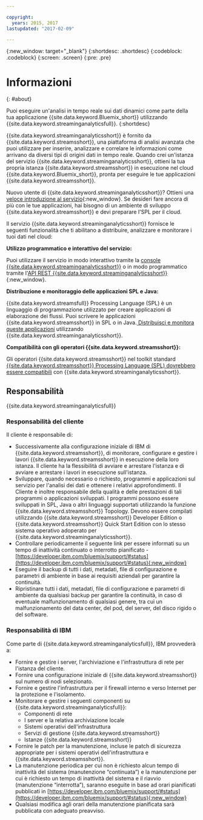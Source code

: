 ```yaml
---

copyright:
  years: 2015, 2017
lastupdated: "2017-02-09"

---
```


<!-- Attribute definitions --> 
{:new_window: target="_blank"}
{:shortdesc: .shortdesc}
{:codeblock: .codeblock}
{:screen: .screen}
{:pre: .pre}

# Informazioni
{: #about}

Puoi eseguire un'analisi in tempo reale sui dati dinamici come parte della tua applicazione {{site.data.keyword.Bluemix_short}} utilizzando
			{{site.data.keyword.streaminganalyticsfull}}. 
{:shortdesc}

{{site.data.keyword.streaminganalyticsshort}} è fornito da
{{site.data.keyword.streamsshort}}, una piattaforma di analisi avanzata
che puoi utilizzare per inserire, analizzare e correlare le informazioni come arrivano da diversi tipi
di origini dati in tempo reale. Quando crei un'istanza del servizio {{site.data.keyword.streaminganalyticsshort}},
ottieni la tua propria istanza {{site.data.keyword.streamsshort}} in esecuzione nel cloud
{{site.data.keyword.Bluemix_short}}, pronta per eseguire le tue applicazioni
{{site.data.keyword.streamsshort}}.

Nuovo utente di {{site.data.keyword.streaminganalyticsshort}}? Ottieni una [veloce introduzione al servizio](https://developer.ibm.com/streamsdev/docs/streaming-analytics-now-available-bluemix-2/){:new_window}. Se desideri fare ancora di più con le tue applicazioni, hai bisogno di un ambiente di sviluppo {{site.data.keyword.streamsshort}} e devi preparare l'SPL per il cloud.

Il servizio {{site.data.keyword.streaminganalyticsshort}}
fornisce le seguenti funzionalità che ti abilitano a distribuire, analizzare e monitorare i tuoi dati
nel cloud:

**Utilizzo programmatico e interattivo del servizio:**

Puoi utilizzare il servizio in modo interattivo tramite la [console {{site.data.keyword.streaminganalyticsshort}}](/docs/services/StreamingAnalytics/c_streams_console.html) o in modo programmatico tramite l'[API REST {{site.data.keyword.streaminganalyticsshort}}](https://console.ng.bluemix.net/apidocs/220){:new_window}.

**Distribuzione e monitoraggio delle applicazioni SPL e Java:**

{{site.data.keyword.streamsfull}} Processing Language (SPL) è un linguaggio di programmazione utilizzato per creare applicazioni di elaborazione dei flussi. Puoi scrivere le applicazioni {{site.data.keyword.streamsshort}} in SPL o in Java.[ Distribuisci e monitora queste applicazioni](/docs/services/StreamingAnalytics/t_deploytocloud.html) utilizzando {{site.data.keyword.streaminganalyticsshort}}. 

**Compatibilità con gli operatori {{site.data.keyword.streamsshort}}:**

Gli operatori {{site.data.keyword.streamsshort}} nel toolkit standard [{{site.data.keyword.streamsshort}} Processing Language (SPL) dovrebbero essere compatibili](/docs/services/StreamingAnalytics/c_beta_adapters.html) con {{site.data.keyword.streaminganalyticsshort}}.

## Responsabilità
{{site.data.keyword.streaminganalyticsfull}}

### Responsabilità del cliente

Il cliente è responsabile di:

* Successivamente alla configurazione iniziale di IBM di {{site.data.keyword.streamsshort}}, di monitorare, configurare e gestire
i lavori {{site.data.keyword.streamsshort}} in esecuzione della loro istanza. Il cliente ha la flessibilità di avviare e arrestare l'istanza e di avviare e arrestare i lavori in esecuzione sull'istanza.
* Sviluppare, quando necessario o richiesto, programmi e applicazioni sul servizio per l'analisi dei dati
e ottenere i relativi approfondimenti. Il Cliente è inoltre responsabile della qualità e delle prestazioni
di tali programmi o applicazioni sviluppati. I programmi possono essere sviluppati in SPL, Java o altri linguaggi
supportati utilizzando la funzione {{site.data.keyword.streamsshort}}
Topology. Devono essere compilati utilizzando {{site.data.keyword.streamsshort}} Developer Edition o {{site.data.keyword.streamsshort}} Quick Start Edition con lo stesso sistema operativo adoperato per {{site.data.keyword.streaminganalyticsshort}}. 
* Controllare periodicamente il seguente link per essere informati su un tempo di inattività continuato o interrotto pianificato - [https://developer.ibm.com/bluemix/support/#status](https://developer.ibm.com/bluemix/support/#status){:new_window}  
* Eseguire il backup di tutti i dati, metadati, file di configurazione e parametri di ambiente in base ai requisiti
aziendali per garantire la continuità.
* Ripristinare tutti i dati, metadati, file di configurazione e parametri di ambiente da qualsiasi backup
per garantire la continuità, in caso di eventuale malfunzionamento di qualsiasi genere, tra cui
un malfunzionamento del data center, del pod, del server, del disco rigido o del software.

### Responsabilità di IBM

Come parte di {{site.data.keyword.streaminganalyticsfull}}, IBM provvederà a:

* Fornire e gestire i server, l'archiviazione e l'infrastruttura di rete per l'istanza del cliente. 
* Fornire una configurazione iniziale di {{site.data.keyword.streamsshort}} sul numero di nodi selezionato.
* Fornire e gestire l'infrastruttura per il firewall interno e verso Internet per la protezione e
l'isolamento. 
* Monitorare e gestire i seguenti componenti su {{site.data.keyword.streaminganalyticsfull}}:
	* Componenti di rete
	* I server e la relativa archiviazione locale
	* Sistemi operativi dell'infrastruttura
	* Servizi di gestione {{site.data.keyword.streamsshort}}
	* Istanze {{site.data.keyword.streamsshort}} 
* Fornire le patch per la manutenzione, incluse le patch di sicurezza appropriate per i sistemi
operativi dell'infrastruttura e {{site.data.keyword.streamsshort}}.
* La manutenzione periodica per cui non è richiesto alcun tempo di inattività del sistema (manutenzione “continuata”) e la manutenzione per cui è richiesto un tempo di inattività del sistema e il riavvio (manutenzione “interrotta”), saranno eseguite in base ad orari pianificati pubblicati in [https://developer.ibm.com/bluemix/support/#status](https://developer.ibm.com/bluemix/support/#status){:new_window} 
* Qualsiasi modifica agli orari della manutenzione pianificata sarà pubblicata con adeguato preavviso. 
